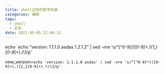 ```yaml
---
title: shell正则匹配字符串
categories: 编程
tags: 
  - shell
  - 正则
date: 2021-05-05 22:46:13
---
```



echo `echo "version: 1.1.1.0 asdas 1.2.1.2" | sed -nre 's/^[^0-9]*(([0-9]+\.){1,}[0-9]+).*/\1/p'

new_version=`echo 'version: 1.1.1.0 asdas' | sed -nre 's/^[^0-9]*(([0-9]+\.){1,}[0-9]+).*/\1/p'`